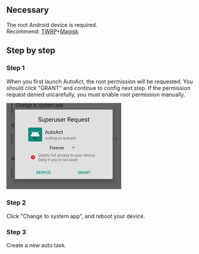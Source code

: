 ## Necessary
The root Android device is required.  
Recommend: [TWRP](https://twrp.me/)+[Magisk](https://forum.xda-developers.com/apps/magisk/official-magisk-v7-universal-systemless-t3473445)  

## Step by step
### Step 1
When you first launch AutoAct, the root permission will be requested. You should click "GRANT" and continue to config next step. If the permission request denied uncarefully, you must enable root permission manually.  

![image](https://github.com/yuruxuan/AutoAct/raw/master/pics/3.png)  

### Step 2
Click "Change to system app", and reboot your device.

### Step 3
Create a new auto task.
